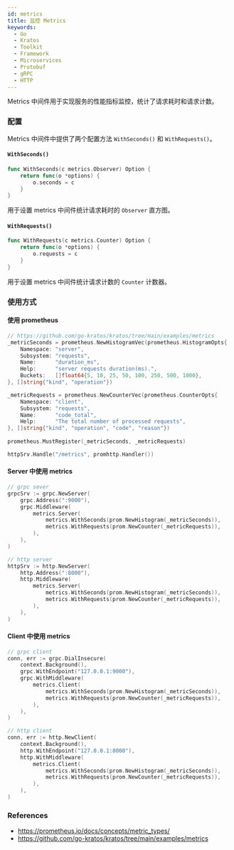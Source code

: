 ```yaml
---
id: metrics
title: 监控 Metrics
keywords:
  - Go
  - Kratos
  - Toolkit
  - Framework
  - Microservices
  - Protobuf
  - gRPC
  - HTTP
---
```


Metrics 中间件用于实现服务的性能指标监控，统计了请求耗时和请求计数。

### 配置

Metrics 中间件中提供了两个配置方法 `WithSeconds()` 和 `WithRequests()`。

#### `WithSeconds()`
```go
func WithSeconds(c metrics.Observer) Option {
	return func(o *options) {
		o.seconds = c
	}
}
```
用于设置 metrics 中间件统计请求耗时的 `Observer` 直方图。

#### `WithRequests()`

```go
func WithRequests(c metrics.Counter) Option {
	return func(o *options) {
		o.requests = c
	}
}
```

用于设置 metrics 中间件统计请求计数的 `Counter` 计数器。

### 使用方式

#### 使用 prometheus
```go
// https://github.com/go-kratos/kratos/tree/main/examples/metrics
_metricSeconds = prometheus.NewHistogramVec(prometheus.HistogramOpts{
	Namespace: "server",
	Subsystem: "requests",
	Name:      "duration_ms",
	Help:      "server requests duration(ms).",
	Buckets:   []float64{5, 10, 25, 50, 100, 250, 500, 1000},
}, []string{"kind", "operation"})

_metricRequests = prometheus.NewCounterVec(prometheus.CounterOpts{
	Namespace: "client",
	Subsystem: "requests",
	Name:      "code_total",
	Help:      "The total number of processed requests",
}, []string{"kind", "operation", "code", "reason"})
	
prometheus.MustRegister(_metricSeconds, _metricRequests)

httpSrv.Handle("/metrics", promhttp.Handler())
```
#### Server 中使用 metrics

```go
// grpc sever
grpcSrv := grpc.NewServer(
	grpc.Address(":9000"),
	grpc.Middleware(
		metrics.Server(
			metrics.WithSeconds(prom.NewHistogram(_metricSeconds)),
			metrics.WithRequests(prom.NewCounter(_metricRequests)),
		),
	),
)

// http server
httpSrv := http.NewServer(
	http.Address(":8000"),
	http.Middleware(
		metrics.Server(
			metrics.WithSeconds(prom.NewHistogram(_metricSeconds)),
			metrics.WithRequests(prom.NewCounter(_metricRequests)),
		),
	),
)
```

#### Client 中使用 metrics

```go
// grpc client
conn, err := grpc.DialInsecure(
	context.Background(),
	grpc.WithEndpoint("127.0.0.1:9000"),
	grpc.WithMiddleware(
		metrics.Client(
			metrics.WithSeconds(prom.NewHistogram(_metricSeconds)),
			metrics.WithRequests(prom.NewCounter(_metricRequests)),
		),
	),
)

// http client
conn, err := http.NewClient(
	context.Background(),
	http.WithEndpoint("127.0.0.1:8000"),
	http.WithMiddleware(
		metrics.Client(
			metrics.WithSeconds(prom.NewHistogram(_metricSeconds)),
			metrics.WithRequests(prom.NewCounter(_metricRequests)),
		),
	),
)
```



### References

* https://prometheus.io/docs/concepts/metric_types/
* https://github.com/go-kratos/kratos/tree/main/examples/metrics
